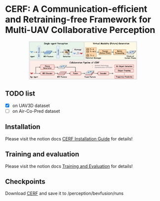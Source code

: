 # CERF: A Communication-efficient and Retraining-free Framework for Multi-UAV Collaborative Perception
<div align="center">
  <img src="https://github.com/uestchjw/CERF/blob/main/images/Overview.png" style="width:70%">
</div>

## TODO list
- [x] on UAV3D dataset 
- [ ] on Air-Co-Pred dataset

## Installation
Please visit the notion docs [CERF Installation Guide](https://foam-language-c16.notion.site/LIF-Installation-Guide-228abd27bd768021a2bbff75bab2e3a4) for details!
## Training and evaluation
Please visit the notion docs [Training and Evaluation](https://foam-language-c16.notion.site/Training-and-Evaluation-228abd27bd76809c9d4fc9b32e35bdb3) for details!
## Checkpoints
Download [CERF](https://pan.baidu.com/s/12lN8b1hVrx3VIX1MXvas6A?pwd=4ig9) and save it to /perception/bevfusion/runs
